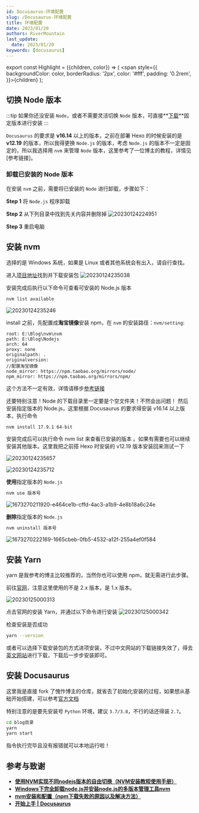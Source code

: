 ```yaml
---
id: Docusaurus-环境配置
slug: /Docusaurus-环境配置
title: 环境配置
date: 2023/01/20
authors: RiverMountain
last_update:
  date: 2023/01/20
keywords: [docusaurus]
---
```


export const Highlight = ({children, color}) => ( <span style={{
    backgroundColor: color,
    borderRadius: '2px',
    color: '#fff',
    padding: '0.2rem',
    }}>{children}</span> );
<br/>

## 切换 Node 版本

:::tip
如果你还没安装 `Node`，或者不需要灵活切换 `Node` 版本，可直接**[下载](https://nodejs.org/en/download/)**固定版本进行安装
:::

`Docusaurus` 的要求是 **v16.14** 以上的版本，之前在部署 Hexo 的时候安装的是 **v12.19** 的版本，所以我得更换 `Node.js` 的版本，考虑 `Node.js` 的版本不一定是固定的，所以我选择用 `nvm` 来管理 `Node` 版本，这里参考了一位博主的教程，详情见[参考链接]。

### 卸载已安装的 Node 版本

在安装 `nvm` 之前，需要将已安装的 `Node` 进行卸载，步骤如下：

**<Highlight color="#9ABCF2">Step 1</Highlight>** 将 `Node.js` 程序卸载

**<Highlight color="#9ABCF2">Step 2</Highlight>** 从下列目录中找到先关内容并删除掉
![20230124224951](https://shake-picture.oss-cn-guangzhou.aliyuncs.com/Docusaurus/docs/Blog_Building/Docusaurus/20230124224951.png)

**<Highlight color="#9ABCF2">Step 3</Highlight>** 重启电脑

## 安装 nvm

选择的是 Windows 系统，如果是 Linux 或者其他系统会有出入，请自行查找。

进入[项目地址](https://github.com/coreybutler/nvm-windows)找到并下载安装包
![20230124235038](https://shake-picture.oss-cn-guangzhou.aliyuncs.com/Docusaurus/docs/Blog_Building/Docusaurus/20230124235038.png)

安装完成后执行以下命令可查看可安装的 Node.js 版本

```bash
nvm list available 
```

![20230124235246](https://shake-picture.oss-cn-guangzhou.aliyuncs.com/Docusaurus/docs/Blog_Building/Docusaurus/20230124235246.png)

install 之前，先配置成**淘宝镜像**安装 npm，在 `nvm` 的安装路径：`nvm/setting`:

```
root: E:\Blog\nvm\nvm
path: E:\Blog\Nodejs
arch: 64
proxy: none
originalpath: .
originalversion: 
//配置淘宝镜像
node_mirror: https://npm.taobao.org/mirrors/node/
npm_mirror: https://npm.taobao.org/mirrors/npm/
```

这个方法不一定有效，详情请移步[参考链接](https://blog.csdn.net/DW14687/article/details/122957949)

还要特别注意！Node 的下载目录里一定要是个空文件夹！不然会出问题！
然后安装指定版本的 Node.js，这里根据 Docusaurus 的要求得安装 v16.14 以上版本，执行命令

```bash
nvm install 17.9.1 64-bit
```

安装完成后可以执行命令 nvm list 来查看已安装的版本 。如果有需要也可以继续安装其他版本。这里我把之前搭 Hexo 时安装的 v12.19 版本安装回来测试一下

![20230124235657](https://shake-picture.oss-cn-guangzhou.aliyuncs.com/Docusaurus/docs/Blog_Building/Docusaurus/20230124235657.png)

![20230124235712](https://shake-picture.oss-cn-guangzhou.aliyuncs.com/Docusaurus/docs/Blog_Building/Docusaurus/20230124235712.png)

**使用**指定版本的 `Node.js`

```bash
nvm use 版本号
```

![1673270211920-e464ce1b-cffd-4ac3-a1b9-4e8b18a6c24e](https://shake-picture.oss-cn-guangzhou.aliyuncs.com/Docusaurus/docs/Blog_Building/Docusaurus/1673270211920-e464ce1b-cffd-4ac3-a1b9-4e8b18a6c24e.png)

**删除**指定版本的 `Node.js`

```bash
nvm uninstall 版本号
```

![1673270222169-1665cbeb-0fb5-4532-a12f-255a4ef0f584](https://shake-picture.oss-cn-guangzhou.aliyuncs.com/Docusaurus/docs/Blog_Building/Docusaurus/1673270222169-1665cbeb-0fb5-4532-a12f-255a4ef0f584.png)

## 安装 Yarn

yarn 是我参考的博主比较推荐的，当然你也可以使用 npm，就无需进行此步骤。

前往[官网](https://yarn.bootcss.com/)，注意这里使用的不是 2.x 版本，是 1.x 版本。

![20230125000313](https://shake-picture.oss-cn-guangzhou.aliyuncs.com/Docusaurus/docs/Blog_Building/Docusaurus/20230125000313.png)

点击官网的安装 Yarn，并通过以下命令进行安装
![20230125000342](https://shake-picture.oss-cn-guangzhou.aliyuncs.com/Docusaurus/docs/Blog_Building/Docusaurus/20230125000342.png)

检查安装是否成功

```bash
yarn --version
```

或者可以选择下载安装包的方式进项安装，不过中文网站的下载链接失效了，得去[英文网站](https://classic.yarnpkg.com/en/docs/install#windows-stable)进行下载，下载后一步步安装即可。

## 安装 Docusaurus

这里我是直接 fork 了愧怍博主的仓库，就省去了初始化安装的过程，如果想从基础开始搭建，可以参考[官方文档](https://docusaurus.io/zh-CN/docs/category/getting-started)

特别注意的是要先安装号 `Python` 环境，建议 `3.7/3.8`，不行的话还得装 `2.7`。

```bash
cd blog目录
yarn
yarn start
```

指令执行完毕且没有报错就可以本地运行啦！

## 参考与致谢

- **[使用NVM实现不同nodejs版本的自由切换（NVM安装教程使用手册）](https://lichong.blog.csdn.net/article/details/118756713?spm=1001.2101.3001.6650.2&utm_medium=distribute.pc_relevant.none-task-blog-2%7Edefault%7ECTRLIST%7ERate-2-118756713-blog-128326759.pc_relevant_3mothn_strategy_and_data_recovery&depth_1-utm_source=distribute.pc_relevant.none-task-blog-2%7Edefault%7ECTRLIST%7ERate-2-118756713-blog-128326759.pc_relevant_3mothn_strategy_and_data_recovery&utm_relevant_index=3)**
- **[Windows下完全卸载node.js并安装node.js的多版本管理工具nvm](https://blog.csdn.net/lewky_liu/article/details/87959839)**
- **[nvm安装和配置（npm下载失败的原因以及解决方法）](https://blog.csdn.net/DW14687/article/details/122957949)**
- **[开始上手 | Docusaurus](https://docusaurus.io/zh-CN/docs/category/getting-started)**
  